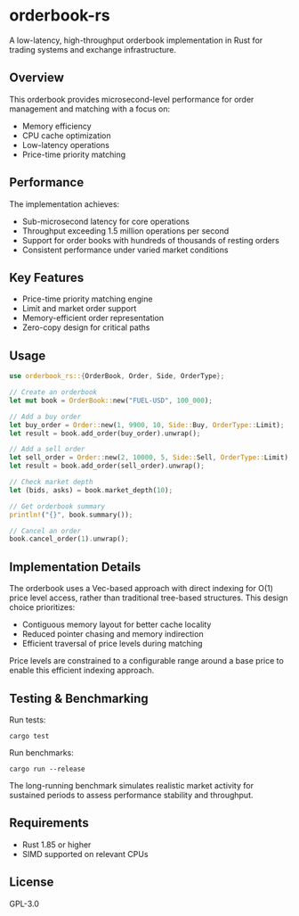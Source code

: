 # orderbook-rs

A low-latency, high-throughput orderbook implementation in Rust for trading systems and exchange infrastructure.

## Overview

This orderbook provides microsecond-level performance for order management and matching with a focus on:

- Memory efficiency
- CPU cache optimization
- Low-latency operations
- Price-time priority matching

## Performance

The implementation achieves:
- Sub-microsecond latency for core operations
- Throughput exceeding 1.5 million operations per second
- Support for order books with hundreds of thousands of resting orders
- Consistent performance under varied market conditions

## Key Features

- Price-time priority matching engine
- Limit and market order support
- Memory-efficient order representation
- Zero-copy design for critical paths

## Usage

```rust
use orderbook_rs::{OrderBook, Order, Side, OrderType};

// Create an orderbook
let mut book = OrderBook::new("FUEL-USD", 100_000);

// Add a buy order
let buy_order = Order::new(1, 9900, 10, Side::Buy, OrderType::Limit);
let result = book.add_order(buy_order).unwrap();

// Add a sell order
let sell_order = Order::new(2, 10000, 5, Side::Sell, OrderType::Limit);
let result = book.add_order(sell_order).unwrap();

// Check market depth
let (bids, asks) = book.market_depth(10);

// Get orderbook summary
println!("{}", book.summary());

// Cancel an order
book.cancel_order(1).unwrap();
```

## Implementation Details

The orderbook uses a Vec-based approach with direct indexing for O(1) price level access, rather than traditional tree-based structures. This design choice prioritizes:

- Contiguous memory layout for better cache locality
- Reduced pointer chasing and memory indirection
- Efficient traversal of price levels during matching

Price levels are constrained to a configurable range around a base price to enable this efficient indexing approach.

## Testing & Benchmarking

Run tests:
```
cargo test
```

Run benchmarks:
```
cargo run --release
```

The long-running benchmark simulates realistic market activity for sustained periods to assess performance stability and throughput.

## Requirements

- Rust 1.85 or higher
- SIMD supported on relevant CPUs

## License

GPL-3.0
